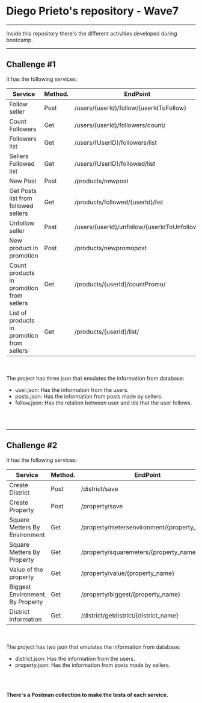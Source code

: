 # Diego Prieto's repository - Wave7
---
Inside this repository there's the different activities developed during bootcamp.

---
## Challenge #1

It has the following services:

Service                 | Method.   |EndPoint
------------------------|-----------|-----------
Follow seller           |Post       |/users/{userId}/follow/{userIdToFollow}
Count Followers         |Get        |/users/{userId}/followers/count/
Followers list          |Get        |/users/{UserID}/followers/list
Sellers Followed list   |Get        |/users/{UserID}/followed/list
New Post                |Post       |/products/newpost
Get Posts list from followed <br>sellers|Get      |/products/followed/{userId}/list
Unfollow seller         |Post       |/users/{userId}/unfollow/{userIdToUnfollow}
New product in promotion|Post       |/products/newpromopost
Count products in promotion <br> from sellers  |Get      |/products/{userId}/countPromo/
List of products in promotion <br> from sellers |Get      |/products/{userId}/list/

<br>
<br>
The project has three json that emulates the information from database:

* user.json: Has the information from the users.
* posts.json: Has the information from posts made by sellers.
* follow.json: Has the relation between user and ids that the user follows.

<br>
<br>

---
## Challenge #2

It has the following services:

Service                 | Method.   |EndPoint
------------------------|-----------|-----------
Create District         |Post       |/district/save
Create Property         |Post       |/property/save
Square Metters By Environment          |Get        |/property/metersenvironment/{property_name}
Square Metters By Property   |Get        |/property/squaremeters/{property_name}
Value of the property                |Get       |/property/value/{property_name}
Biggest Environment By Property |Get      |/property/biggest/{property_name}
District Information         |Get       |/district/getdistrict/{district_name}


<br>
<br>
The project has two json that emulates the information from database:

* district.json: Has the information from the users.
* property.json: Has the information from posts made by sellers.


<br>
<br>

__There's a Postman collection to make the tests of each service.__





